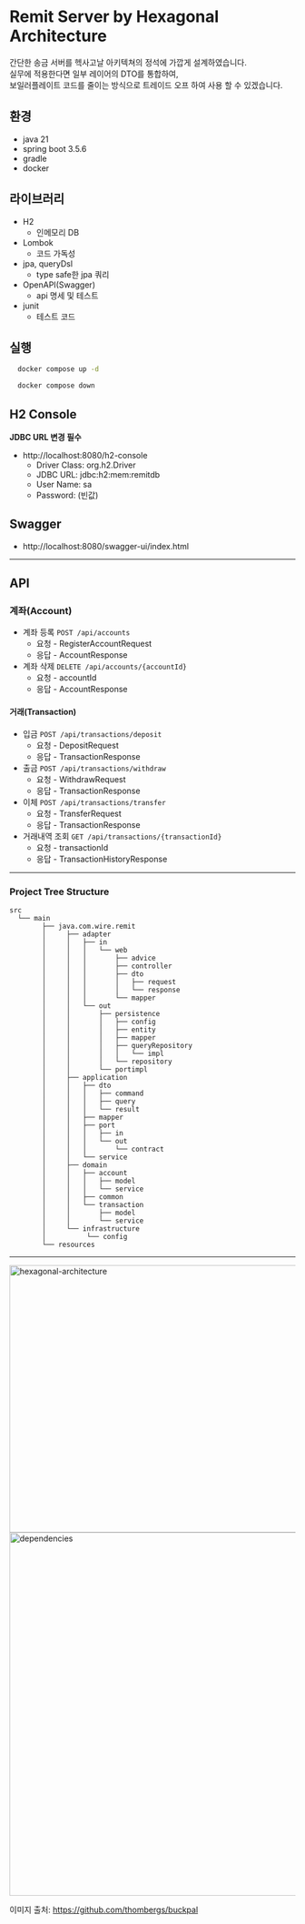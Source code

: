 # Remit Server by Hexagonal Architecture

간단한 송금 서버를 헥사고날 아키텍쳐의 정석에 가깝게 설계하였습니다.  
실무에 적용한다면 일부 레이어의 DTO를 통합하여,  
보일러플레이트 코드를 줄이는 방식으로 트레이드 오프 하여 사용 할 수 있겠습니다. 

## 환경
- java 21
- spring boot 3.5.6
- gradle
- docker

## 라이브러리
- H2
  - 인메모리 DB
- Lombok
  - 코드 가독성
- jpa, queryDsl
  - type safe한 jpa 쿼리
- OpenAPI(Swagger)
  - api 명세 및 테스트
- junit
  - 테스트 코드

## 실행

```bash
  docker compose up -d 
```

```bash
  docker compose down
```

## H2 Console

**JDBC URL 변경 필수**

- http://localhost:8080/h2-console
    - Driver Class: org.h2.Driver
    - JDBC URL: jdbc:h2:mem:remitdb
    - User Name: sa
    - Password: (빈값)

## Swagger

- http://localhost:8080/swagger-ui/index.html

---

## API

### 계좌(Account)
- 계좌 등록 `POST /api/accounts`  
  - 요청 - RegisterAccountRequest  
  - 응답 - AccountResponse
- 계좌 삭제 `DELETE /api/accounts/{accountId}`  
  - 요청 - accountId  
  - 응답 - AccountResponse

#### 거래(Transaction)
- 입금 `POST /api/transactions/deposit`  
  - 요청 - DepositRequest  
  - 응답 - TransactionResponse
- 출금 `POST /api/transactions/withdraw`  
  - 요청 - WithdrawRequest  
  - 응답 - TransactionResponse
- 이체 `POST /api/transactions/transfer`  
  - 요청 - TransferRequest  
  - 응답 - TransactionResponse
- 거래내역 조회 `GET /api/transactions/{transactionId}`  
  - 요청 - transactionId  
  - 응답 - TransactionHistoryResponse

---
### Project Tree Structure

```
src
  └── main
        ├── java.com.wire.remit
        │     ├── adapter 
        │     │   ├── in
        │     │   │   └── web
        │     │   │       ├── advice
        │     │   │       ├── controller
        │     │   │       ├── dto
        │     │   │       │   ├── request
        │     │   │       │   └── response
        │     │   │       └── mapper
        │     │   └── out
        │     │       ├── persistence
        │     │       │   ├── config
        │     │       │   ├── entity
        │     │       │   ├── mapper
        │     │       │   ├── queryRepository
        │     │       │   │   └── impl
        │     │       │   └── repository
        │     │       └── portimpl
        │     ├── application
        │     │   ├── dto
        │     │   │   ├── command
        │     │   │   ├── query
        │     │   │   └── result
        │     │   ├── mapper
        │     │   ├── port
        │     │   │   ├── in
        │     │   │   └── out
        │     │   │       └── contract
        │     │   └── service
        │     ├── domain
        │     │   ├── account
        │     │   │   ├── model
        │     │   │   └── service
        │     │   ├── common
        │     │   └── transaction
        │     │       ├── model
        │     │       └── service
        │     └── infrastructure
        │          └── config
        └── resources
```
---
<img width="956" height="470" alt="hexagonal-architecture" src="https://github.com/user-attachments/assets/7cf52219-5a8e-47c8-a21f-54109780ba5c" />  

<img width="638" height="639" alt="dependencies" src="https://github.com/user-attachments/assets/4988b0b2-4ebb-4ba7-b95c-08376183e163" /> 

이미지 출처: https://github.com/thombergs/buckpal
